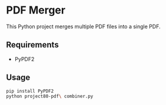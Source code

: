 # PDF Merger

This Python project merges multiple PDF files into a single PDF.

## Requirements
- PyPDF2

## Usage
```bash
pip install PyPDF2
python project80-pdf\ combiner.py
